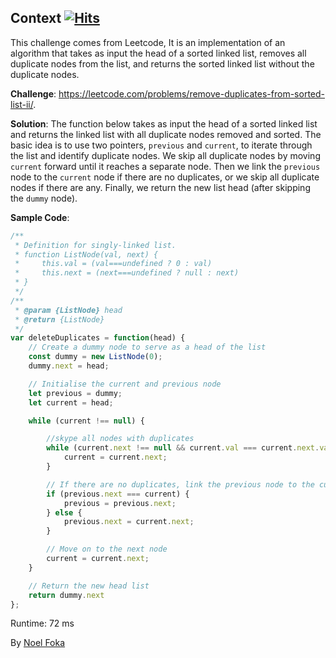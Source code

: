 ## Context&nbsp;[![Hits](https://hits.seeyoufarm.com/api/count/incr/badge.svg?url=https%3A%2F%2Fgithub.com%2Fnumerica-ideas%2Fcommunity%2Ftree%2Fmaster%2Falgorithms%2Fremove-duplicate-lists&count_bg=%2379C83D&title_bg=%23555555&icon=&icon_color=%23E7E7E7&title=hits&edge_flat=false)](https://numericaideas.com/)
This challenge comes from Leetcode, It is an implementation of an algorithm that takes as input the head of a sorted linked list, removes all duplicate nodes from the list, and returns the sorted linked list without the duplicate nodes.

**Challenge**: https://leetcode.com/problems/remove-duplicates-from-sorted-list-ii/.

**Solution**:
The function below takes as input the head of a sorted linked list and returns the linked list with all duplicate nodes removed and sorted. The basic idea is to use two pointers, `previous` and `current`, to iterate through the list and identify duplicate nodes. We skip all duplicate nodes by moving `current` forward until it reaches a separate node. Then we link the `previous` node to the `current` node if there are no duplicates, or we skip all duplicate nodes if there are any. Finally, we return the new list head (after skipping the `dummy` node).

**Sample Code**:
```javascript
/**
 * Definition for singly-linked list.
 * function ListNode(val, next) {
 *     this.val = (val===undefined ? 0 : val)
 *     this.next = (next===undefined ? null : next)
 * }
 */
/**
 * @param {ListNode} head
 * @return {ListNode}
 */
var deleteDuplicates = function(head) {
    // Create a dummy node to serve as a head of the list
    const dummy = new ListNode(0);
    dummy.next = head;

    // Initialise the current and previous node
    let previous = dummy;
    let current = head;

    while (current !== null) {

        //skype all nodes with duplicates
        while (current.next !== null && current.val === current.next.val) {
            current = current.next;
        }

        // If there are no duplicates, link the previous node to the current node
        if (previous.next === current) {
            previous = previous.next;
        } else {
            previous.next = current.next;
        }

        // Move on to the next node
        current = current.next;
    }

    // Return the new head list
    return dummy.next
};
```

Runtime: 72 ms

By [Noel Foka](https://github.com/noelfoka)
